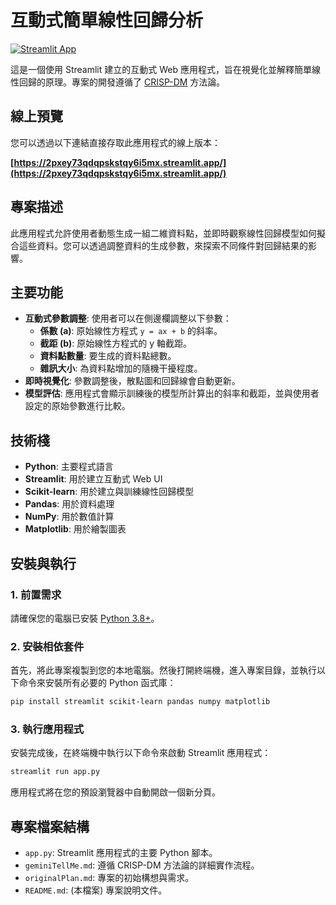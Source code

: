 # 互動式簡單線性回歸分析

[![Streamlit App](https://static.streamlit.io/badges/streamlit_badge_black_white.svg)](https://2pxey73qdqpskstqy6i5mx.streamlit.app/)

這是一個使用 Streamlit 建立的互動式 Web 應用程式，旨在視覺化並解釋簡單線性回歸的原理。專案的開發遵循了 [CRISP-DM](https://www.datascience-pm.com/crisp-dm-2/) 方法論。

## 線上預覽

您可以透過以下連結直接存取此應用程式的線上版本：

**[https://2pxey73qdqpskstqy6i5mx.streamlit.app/](https://2pxey73qdqpskstqy6i5mx.streamlit.app/)**

## 專案描述

此應用程式允許使用者動態生成一組二維資料點，並即時觀察線性回歸模型如何擬合這些資料。您可以透過調整資料的生成參數，來探索不同條件對回歸結果的影響。

## 主要功能

- **互動式參數調整**: 使用者可以在側邊欄調整以下參數：
    - **係數 (a)**: 原始線性方程式 `y = ax + b` 的斜率。
    - **截距 (b)**: 原始線性方程式的 y 軸截距。
    - **資料點數量**: 要生成的資料點總數。
    - **雜訊大小**: 為資料點增加的隨機干擾程度。
- **即時視覺化**: 參數調整後，散點圖和回歸線會自動更新。
- **模型評估**: 應用程式會顯示訓練後的模型所計算出的斜率和截距，並與使用者設定的原始參數進行比較。

## 技術棧

- **Python**: 主要程式語言
- **Streamlit**: 用於建立互動式 Web UI
- **Scikit-learn**: 用於建立與訓練線性回歸模型
- **Pandas**: 用於資料處理
- **NumPy**: 用於數值計算
- **Matplotlib**: 用於繪製圖表

## 安裝與執行

### 1. 前置需求

請確保您的電腦已安裝 [Python 3.8+](https://www.python.org/downloads/)。

### 2. 安裝相依套件

首先，將此專案複製到您的本地電腦。然後打開終端機，進入專案目錄，並執行以下命令來安裝所有必要的 Python 函式庫：

```bash
pip install streamlit scikit-learn pandas numpy matplotlib
```

### 3. 執行應用程式

安裝完成後，在終端機中執行以下命令來啟動 Streamlit 應用程式：

```bash
streamlit run app.py
```

應用程式將在您的預設瀏覽器中自動開啟一個新分頁。

## 專案檔案結構

- `app.py`: Streamlit 應用程式的主要 Python 腳本。
- `geminiTellMe.md`: 遵循 CRISP-DM 方法論的詳細實作流程。
- `originalPlan.md`: 專案的初始構想與需求。
- `README.md`: (本檔案) 專案說明文件。
